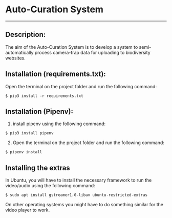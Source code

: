 Auto-Curation System<a name="TOP"></a>
===================

- - - -
## Description: ##

The aim of the Auto-Curation System is to develop a system to semi-automatically process camera-trap data for uploading to biodiversity websites.

## Installation (requirements.txt): ##

Open the terminal on the project folder and run the following command:

    $ pip3 install -r requirements.txt

## Installation (Pipenv): ##

  1. install pipenv using the following command:

    $ pip3 install pipenv

  2. Open the terminal on the project folder and run the following command:

    $ pipenv install

## Installing the extras ##

In Ubuntu, you will have to install the necessary framework to run the video/audio using the following command:

    $ sudo apt install gstreamer1.0-libav ubuntu-restricted-extras

On other operating systems you might have to do something similar for the video player to work.